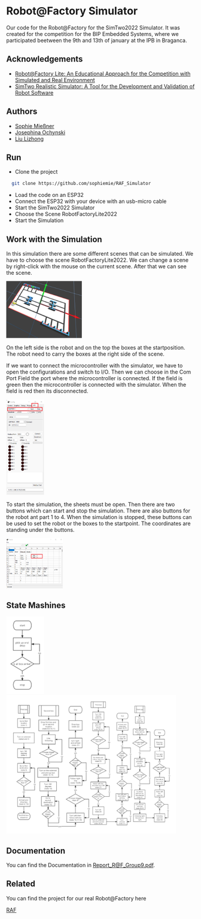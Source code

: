 # Robot@Factory Simulator
Our code for the Robot@Factory for the SimTwo2022 Simulator. It was created for the competition for the BIP Embedded Systems, where we participated beetween the 9th and 13th of january at the IPB in Braganca.

## Acknowledgements

 - [Robot@Factory Lite: An Educational Approach for the Competition with Simulated and Real Environment](https://core.ac.uk/reader/323508990)
 - [SimTwo Realistic Simulator: A Tool for the Development and Validation of Robot Software](https://www.academia.edu/80708613/SimTwo_Realistic_Simulator_A_Tool_for_the_Development_and_Validation_of_Robot_Software)

## Authors

- [Sophie Mießner](https://www.github.com/sophiemie)
- [Josephina Ochynski](https://www.github.com/josy12345)
- [Liu Lizhong](https://www.github.com/llzlby)

## Run

- Clone the project

```bash
  git clone https://github.com/sophiemie/RAF_Simulator
```
- Load the code on an ESP32
- Connect the ESP32 with your device with an usb-micro cable
- Start the SimTwo2022 Simulator
- Choose the Scene RobotFactoryLite2022
- Start the Simulation

## Work with the Simulation
In this simulation there are some different scenes that can be simulated. We have to choose the scene RobotFactoryLite2022.  We can change a scene by right-click with the mouse on the current scene. After that we can see the scene. 

<img src="/Simulator/Scene.png" width="40%" height="40%">

On the left side is the robot and on the top the boxes at the startposition. The robot need to carry the boxes at the right side of the scene.

If we want to connect the microcontroller with the simulator, we have to open the configurations and switch to I/O. Then we can choose in the Com Port Field the port where the microcontroller is connected. If the field is green then the microcontroller is connected with the simulator. When the field is red then its disconnected. 

<img src="/Simulator/config.png" width="20%" height="20%">

To start the simulation, the sheets must be open. Then there are two buttons which can start and stop the simulation. There are also buttons for the robot ant part 1 to 4. When the simulation is stopped, these buttons can be used to set the robot or the boxes to the startpoint. The coordinates are standing under the buttons.

<img src="/Simulator/sheet.png" width="30%" height="30%">

## State Mashines
<img src="/States/main.png" width="20%" height="20%">
<img src="/States/state_machines.png" width="90%" height="90%">

## Documentation

You can find the Documentation in Report_R@F_Group9.pdf.

## Related

You can find the project for our real Robot@Factory here

[RAF](https://github.com/sophiemie/RAF)
